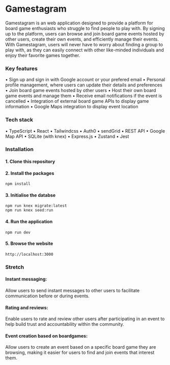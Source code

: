 # Gamestagram
Gamestagram is an web application designed to provide a platform for board game enthusiasts who struggle to find people to play with. By signing up to the platform, users can browse and join board game events hosted by other users, create their own events, and efficiently manage their events. With Gamestagram, users will never have to worry about finding a group to play with, as they can easily connect with other like-minded individuals and enjoy their favorite games together.


### Key features
• Sign up and sign in with Google account or your prefered email
• Personal profile management, where users can update their details and preferences
• Join board game events hosted by other users
• Host their own board game events and manage them
• Receive email notifications if the event is cancelled
• Integration of external board game APIs to display game information
• Google Maps integration to display event location


### Tech stack
• TypeScript
• React
• Tailwindcss
• Auth0
• sendGrid
• REST API
• Google Map API
• SQLite (with knex)
• Express.js
• Zustand
• Jest


### Installation
#### 1. Clone this repository
#### 2. Install the packages
```
npm install

```
#### 3. Initialise the databse
```
npm run knex migrate:latest  
npm run knex seed:run 

```
#### 4. Run the application
```
npm run dev

```
#### 5. Browse the website
```
http://localhost:3000

```

### Stretch
#### Instant messaging:
 Allow users to send instant messages to other users to facilitate communication before or during events.

#### Rating and reviews: 
Enable users to rate and review other users after participating in an event to help build trust and accountability within the community.

#### Event creation based on boardgames: 
Allow users to create an event based on a specific board game they are browsing, making it easier for users to find and join events that interest them.





